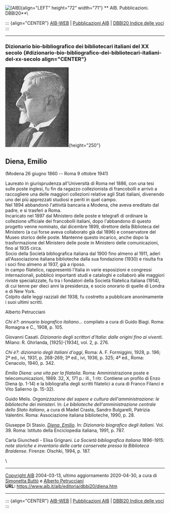 ![\[AIB\]](/aib/wi/aibv72.gif){align="LEFT" height="72" width="71"}
** AIB. Pubblicazioni. DBBI20**\

::: {align="CENTER"}
[AIB-WEB](/) \| [Pubblicazioni AIB](/pubblicazioni/) \| [DBBI20 Indice
delle voci](dbbi20.htm)
:::

------------------------------------------------------------------------

### Dizionario bio-bibliografico dei bibliotecari italiani del XX secolo {#dizionario-bio-bibliografico-dei-bibliotecari-italiani-del-xx-secolo align="CENTER"}

![\[Ritratto\]](diena.jpg){height="250"}

## Diena, Emilio

(Modena 26 giugno 1860 -- Roma 9 ottobre 1941)

Laureato in giurisprudenza all\'Università di Roma nel 1886, con una
tesi sulle poste inglesi, fu fin da ragazzo collezionista di francobolli
e arrivò a raccogliere una delle maggiori collezioni relative agli Stati
italiani, divenendo uno dei più apprezzati studiosi e periti in quel
campo.\
Nel 1894 abbandonò l\'attività bancaria a Modena, che aveva ereditato
dal padre, e si trasferì a Roma.\
Incaricato nel 1897 dal Ministero delle poste e telegrafi di ordinare la
collezione ufficiale dei francobolli italiani, dopo l\'abbandono di
questo progetto venne nominato, dal dicembre 1899, direttore della
Biblioteca del Ministero (a cui forse aveva collaborato già dal 1896) e
conservatore del Museo storico delle poste. Mantenne questo incarico,
anche dopo la trasformazione del Ministero delle poste in Ministero
delle comunicazioni, fino al 1935 circa.\
Socio della Società bibliografica italiana dal 1900 fino almeno al 1911,
aderì all\'Associazione italiana biblioteche dalla sua fondazione (1930)
e risulta fra i soci fino almeno al 1937, già a riposo.\
In campo filatelico, rappresentò l\'Italia in varie esposizioni e
congressi internazionali, pubblicò importanti studi e cataloghi e
collaborò alle maggiori riviste specializzate, fu tra i fondatori della
Società filatelica italiana (1914), di cui tenne per dieci anni la
presidenza, e socio onorario di quelle di Londra e di New York.\
Colpito dalle leggi razziali del 1938, fu costretto a pubblicare
anonimamente i suoi ultimi scritti.

Alberto Petrucciani

*Chi è?: annuario biografico italiano\...* compilato a cura di Guido
Biagi. Roma: Romagna e C., 1908, p. 105.

Giovanni Casati. *Dizionario degli scrittori d\'Italia: dalle origini
fino ai viventi*. Milano: R. Ghirlanda, \[1925\]-\[1934\], vol. 2, p.
276.

*Chi è?: dizionario degli italiani d\'oggi*, Roma: A. F. Formiggini,
1928, p. 196; 2ª ed., ivi, 1931, p. 268-269; 3ª ed., ivi, 1936, p. 325;
4ª ed., Roma: Cenacolo, 1940, p. 342.

*Emilio Diena: una vita per la filatelia*. Roma: Amministrazione poste e
telecomunicazioni, 1989. 32, X, 171 p.: ill., 1 ritr. Contiene un
profilo di Enzo Diena (p. 1-14) e la bibliografia degli scritti
filatelici a cura di Franco Filanci e Vito Salierno (p. 15-32).

Guido Melis. *Organizzazione del sapere e cultura dell\'amministrazione:
le biblioteche dei ministeri*. In: *Le biblioteche dell\'amministrazione
centrale dello Stato italiano*, a cura di Madel Crasta, Sandro
Bulgarelli, Patrizia Valentini. Roma: Associazione italiana biblioteche,
1990, p. 28.

Giuseppe Di Stasio. [*Diena,
Emilio*](http://www.treccani.it/enciclopedia/emilio-diena_(Dizionario-Biografico)/).
In: *Dizionario biografico degli italiani*. Vol. 39. Roma: Istituto
della Enciclopedia italiana, 1991, p. 787.

Carla Giunchedi - Elisa Grignani. *La Società bibliografica italiana
1896-1915: note storiche e inventario delle carte conservate presso la
Biblioteca Braidense*. Firenze: Olschki, 1994, p. 187.

\

------------------------------------------------------------------------

[Copyright AIB](/su-questo-sito/dichiarazione-di-copyright-aib-web/)
2004-03-13, ultimo aggiornamento 2020-04-30, a cura di [Simonetta
Buttò](/aib/redazione3.htm) e [Alberto
Petrucciani](/su-questo-sito/redazione-aib-web/)\
**URL:** https://www.aib.it/aib/editoria/dbbi20/diena.htm

------------------------------------------------------------------------

::: {align="CENTER"}
[AIB-WEB](/) \| [Pubblicazioni AIB](/pubblicazioni/) \| [DBBI20 Indice
delle voci](dbbi20.htm)
:::
